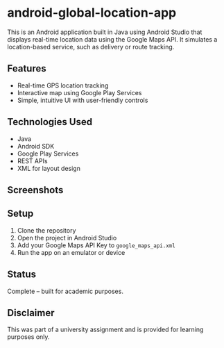 # android-global-location-app

This is an Android application built in Java using Android Studio that displays real-time location data using the Google Maps API. It simulates a location-based service, such as delivery or route tracking.

## Features
- Real-time GPS location tracking
- Interactive map using Google Play Services
- Simple, intuitive UI with user-friendly controls

## Technologies Used
- Java
- Android SDK
- Google Play Services
- REST APIs
- XML for layout design

## Screenshots


## Setup
1. Clone the repository
2. Open the project in Android Studio
3. Add your Google Maps API Key to `google_maps_api.xml`
4. Run the app on an emulator or device

## Status
Complete – built for academic purposes.

## Disclaimer
This was part of a university assignment and is provided for learning purposes only.
